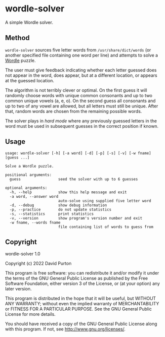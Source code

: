 # wordle-solver

A simple Wordle solver.

## Method

`wordle-solver` sources five letter words from `/usr/share/dict/words` (or
another specified file containing one word per line) and attempts to solve a
[Wordle](https://www.nytimes.com/games/wordle/index.html) puzzle.

The user must give feedback indicating whether each letter guessed does not
appear in the word, does appear, but at a different location, or appears at
the guessed location.

The algorithm is not terribly clever or optimal. On the first guess it will
randomly choose words with unique common consonants and up to two common
unique vowels (a, e, o). On the second guess all consonants and up to two of
any vowel are allowed, but all letters must still be unique. After that,
random words are chosen from the remaining possible words.

The solver plays in *hard mode* where any previously guessed letters in the
word must be used in subsequent guesses in the correct position if known.

## Usage

```
usage: wordle-solver [-h] [-a word] [-d] [-p] [-s] [-v] [-w fname] [guess ...]

Solve a Wordle puzzle.

positional arguments:
  guess                 seed the solver with up to 6 guesses

optional arguments:
  -h, --help            show this help message and exit
  -a word, --answer word
                        auto-solve using supplied five letter word
  -d, --debug           show debug information
  -p, --practice        do not update statistics
  -s, --statistics      print statistics
  -v, --version         show program's version number and exit
  -w fname, --words fname
                        file containing list of words to guess from
```

## Copyright

wordle-solver 1.0

Copyright (c) 2022  David Purton

This program is free software: you can redistribute it and/or modify
it under the terms of the GNU General Public License as published by
the Free Software Foundation, either version 3 of the License, or
(at your option) any later version.

This program is distributed in the hope that it will be useful,
but WITHOUT ANY WARRANTY; without even the implied warranty of
MERCHANTABILITY or FITNESS FOR A PARTICULAR PURPOSE.  See the
GNU General Public License for more details.

You should have received a copy of the GNU General Public License
along with this program.  If not, see <http://www.gnu.org/licenses/>.

